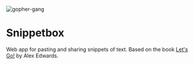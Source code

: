![gopher-gang](https://github.com/ildx/snippetbox/assets/4620010/37587aa3-970b-48ac-a55b-6e5297aa690f)

# Snippetbox
Web app for pasting and sharing snippets of text. Based on the book [Let's Go!](https://lets-go.alexedwards.net/) by Alex Edwards.
